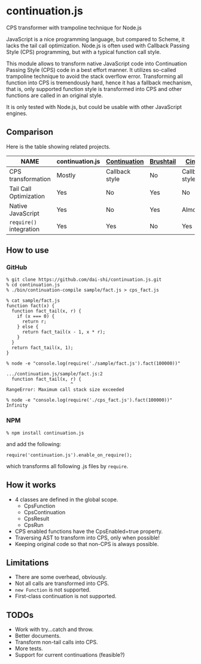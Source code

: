 continuation.js
===============

CPS transformer with trampoline technique for Node.js

JavaScript is a nice programming language, but compared to Scheme,
it lacks the tail call optimization.
Node.js is often used with Callback Passing Style (CPS) programming,
but with a typical function call style.

This module allows to transform native JavaScript code into
Continuation Passing Style (CPS) code in a best effort manner.
It utilizes so-called trampoline technique to avoid the stack overflow error.
Transforming all function into CPS is tremendously hard,
hence it has a fallback mechanism, that is, only supported
function style is transformed into CPS and other functions are
called in an original style.

It is only tested with Node.js, but could be usable
with other JavaScript engines.

Comparison
----------

Here is the table showing related projects.

| NAME                    | continuation.js | [Continuation][1] | [Brushtail][2] | [Cinch][3]     |
|-------------------------|-----------------|-------------------|----------------|----------------|
| CPS transformation      | Mostly          | Callback style    | No             | Callback style |
| Tail Call Optimization  | Yes             | No                | Yes            | No             |
| Native JavaScript       | Yes             | No                | Yes            | Almost         |
| `require()` integration | Yes             | Yes               | No             | Yes            |

[1]: https://github.com/BYVoid/continuation "BYVoid/continuation"
[2]: https://github.com/pufuwozu/brushtail "pufuwozu/brushtail"
[3]: https://github.com/pguillory/cinch "pguillory/cinch"

How to use
----------

### GitHub

    % git clone https://github.com/dai-shi/continuation.js.git
    % cd continuation.js
    % ./bin/continuation-compile sample/fact.js > cps_fact.js
    
    % cat sample/fact.js
    function fact(x) {
      function fact_tail(x, r) {
        if (x === 0) {
          return r;
        } else {
          return fact_tail(x - 1, x * r);
        }
      }
      return fact_tail(x, 1);
    }

    % node -e "console.log(require('./sample/fact.js').fact(100000))"
    
    .../continuation.js/sample/fact.js:2
      function fact_tail(x, r) {
                            ^
    RangeError: Maximum call stack size exceeded
    
    % node -e "console.log(require('./cps_fact.js').fact(100000))"
    Infinity

### NPM

    % npm install continuation.js

and add the following:

    require('continuation.js').enable_on_require();

which transforms all following .js files by `require`.

How it works
------------

* 4 classes are defined in the global scope.
    * CpsFunction
    * CpsContinuation
    * CpsResult
    * CpsRun
* CPS enabled functions have the CpsEnabled=true property.
* Traversing AST to transform into CPS, only when possible!
* Keeping original code so that non-CPS is always possible.

Limitations
-----------

* There are some overhead, obviously.
* Not all calls are transformed into CPS.
* `new Function` is not supported.
* First-class continuation is not supported.

TODOs
-----

* Work with try...catch and throw.
* Better documents.
* Transform non-tail calls into CPS.
* More tests.
* Support for current continuations (feasible?)

